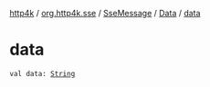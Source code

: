 [http4k](../../../index.md) / [org.http4k.sse](../../index.md) / [SseMessage](../index.md) / [Data](index.md) / [data](./data.md)

# data

`val data: `[`String`](https://kotlinlang.org/api/latest/jvm/stdlib/kotlin/-string/index.html)